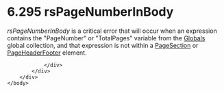 <html dir="LTR" xmlns:mshelp="http://msdn.microsoft.com/mshelp" xmlns:ddue="http://ddue.schemas.microsoft.com/authoring/2003/5" xmlns:xlink="http://www.w3.org/1999/xlink" xmlns:tool="http://www.microsoft.com/tooltip">
    <head>
        <meta http-equiv="Content-Type" content="text/html; CHARSET=utf-8"></meta>
        <meta name="save" content="history"></meta>
        <title>6.295 rsPageNumberInBody</title>
        <xml>
            <mshelp:toctitle title="6.295 rsPageNumberInBody"></mshelp:toctitle>
            <mshelp:rltitle title="[MS-RDL]: rsPageNumberInBody"></mshelp:rltitle>
            <mshelp:keyword index="A" term="20f06dfb-805c-4416-b5a8-569e6db2e104"></mshelp:keyword>
            <mshelp:attr name="DCSext.ContentType" value="open specification"></mshelp:attr>
            <mshelp:attr name="AssetID" value="20f06dfb-805c-4416-b5a8-569e6db2e104"></mshelp:attr>
            <mshelp:attr name="TopicType" value="kbRef"></mshelp:attr>
            <mshelp:attr name="DCSext.Title" value="[MS-RDL]: rsPageNumberInBody" />
        </xml>
    </head>
    <body>
        <div id="header">
            <h1 class="heading">6.295 rsPageNumberInBody</h1>
        </div>
        <div id="mainSection">
            <div id="mainBody">
                <div id="allHistory" class="saveHistory"></div>
                <div id="sectionSection0" class="section" name="collapseableSection">
                    

<p><i>rsPageNumberInBody</i> is a critical error that will
occur when an expression contains the &quot;PageNumber&quot; or
&quot;TotalPages&quot; variable from the <a href="381824cf-4274-444d-a63e-d2d6a7527f68.html"><span>Globals</span></a> global collection, and that expression
is not within a <a href="afff0921-7d95-4216-8f28-635c67d539d8.html">PageSection</a>
or <a href="ddc35223-1cb6-4136-823b-e72a3d12e1f9.html">PageHeaderFooter</a>
element.</p>


                </div>
            </div>
        </div>
    </body>
</html>